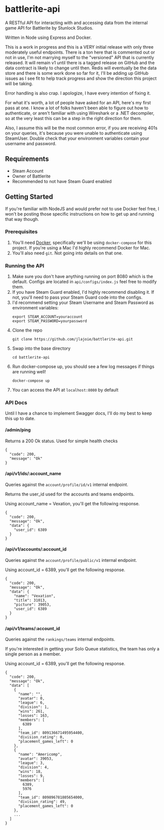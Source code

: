 # battlerite-api

A RESTful API for interacting with and accessing data from the internal game API for Battlerite by Stunlock Studios.

Written in Node using Express and Docker.

This is a work in progress and this is a VERY initial release with only three moderately useful endpoints. There is a ton here that is commented out or not in use, I'm not marrying myself to the "versioned" API that is currently released. It will remain v1 until there is a tagged release on GitHub and the data contract is likely to change until then. Redis will eventually be the data store and there is some work done so far for it, I'll be adding up GitHub issues as I see fit to help track progress and show the direction this project will be taking.

Error handling is also crap. I apologize, I have every intention of fixing it.

For what it's worth, a lot of people have asked for an API, here's my first pass at one. I know a lot of folks haven't been able to figure out how to authenticate, or aren't familiar with using Wireshark or a .NET decompiler, so at the very least this can be a step in the right direction for them.

Also, I assume this will be the most common error, if you are receiving 401s on your queries, it's because you were unable to authenticate using SteamUser. Double check that your environment variables contain your username and password.

## Requirements

* Steam Account
* Owner of Battlerite
* Recommended to not have Steam Guard enabled

## Getting Started

If you're familiar with NodeJS and would prefer not to use Docker feel free, I won't be posting those specific instructions on how to get up and running that way though.

### Prerequisites

1. You'll need [Docker](https://docs.docker.com/), specifically we'll be using `docker-compose` for this project. If you're using a Mac I'd highly recommend Docker for Mac.
2. You'll also need `git`. Not going into details on that one.

### Running the API

1. Make sure you don't have anything running on port 8080 which is the default. Configs are located in `api/configs/index.js` feel free to modify them.
2. If you have Steam Guard enabled, I'd highly recommend disabling it. If not, you'll need to pass your Steam Guard code into the configs.
3. I'd recommend setting your Steam Username and Steam Password as environment variables:
	```
    export STEAM_ACCOUNT=youraccount
    export STEAM_PASSWORD=yourpassword
    ```
4. Clone the repo
    ```
    git clone https://github.com/jlajoie/battlerite-api.git
    ```
5. Swap into the base directory
    ```
    cd battlerite-api
    ```
6. Run docker-compose up, you should see a few log messages if things are running well!
    ```
    docker-compose up
    ```
7. You can access the API at `localhost:8080` by default


### API Docs

Until I have a chance to implement Swagger docs, I'll do my best to keep this up to date.

#### /admin/ping

Returns a 200 Ok status. Used for simple health checks

```
{
  "code": 200,
  "message": "Ok"
}
```

#### /api/v1/ids/:account_name

Queries against the `account/profile/id/v1` internal endpoint.

Returns the user_id used for the accounts and teams endpoints.

Using account_name = Vexation, you'll get the following response.

```
{
  "code": 200,
  "message": "Ok",
  "data": {
    "user_id": 6389
  }
}
```

#### /api/v1/accounts/:account_id

Queries against the `account/profile/public/v1` internal endpoint.

Using account_id = 6389, you'll get the following response.

```
{
  "code": 200,
  "message": "Ok",
  "data": {
    "name": "Vexation",
    "title": 31013,
    "picture": 39053,
    "user_id": 6389
  }
}
```

#### /api/v1/teams/:account_id

Queries against the `rankings/teams` internal endpoints.

If you're interested in getting your Solo Queue statistics, the team has only a single person as a member.

Using account_id = 6389, you'll get the following response.

```
{
  "code": 200,
  "message": "Ok",
  "data": [
    {
      "name": "",
      "avatar": 0,
      "league": 6,
      "division": 1,
      "wins": 261,
      "losses": 163,
      "members": [
        6389
      ],
      "team_id": 809136671495954400,
      "division_rating": 0,
      "placement_games_left": 0
    },
    {
      "name": "Americomp",
      "avatar": 39053,
      "league": 3,
      "division": 4,
      "wins": 18,
      "losses": 9,
      "members": [
        6389,
        5976
      ],
      "team_id": 809896781805654000,
      "division_rating": 49,
      "placement_games_left": 0
    },
    ...
  ]
}
```
